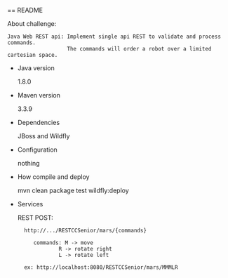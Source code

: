 == README

About challenge:

    Java Web REST api: Implement single api REST to validate and process commands. 
                       The commands will order a robot over a limited cartesian space.

* Java version

    1.8.0
* Maven version
	
	3.3.9
* Dependencies

	JBoss and Wildfly
* Configuration

	nothing
* How compile and deploy

	mvn clean package test wildfly:deploy
	
* Services

	REST POST:
	
		http://.../RESTCCSenior/mars/{commands}
		
		   commands: M -> move
                   R -> rotate right
                   L -> rotate left
			         
		ex: http://localhost:8080/RESTCCSenior/mars/MMMLR

